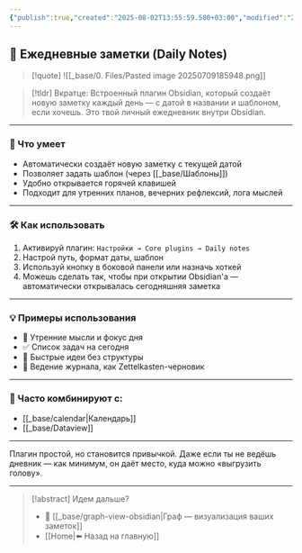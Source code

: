 ```yaml
---
{"publish":true,"created":"2025-08-02T13:55:59.580+03:00","modified":"2025-08-02T13:55:59.587+03:00","cssclasses":""}
---
```


## 📅 Ежедневные заметки (Daily Notes)

>[!quote] ![[_base/0. Files/Pasted image 20250709185948.png]]

> [!tldr] Вкратце:
>  Встроенный плагин Obsidian, который создаёт новую заметку каждый день — с датой в названии и шаблоном, если хочешь. Это твой личный ежедневник внутри Obsidian.

---

### 🔧 Что умеет

- Автоматически создаёт новую заметку с текущей датой
- Позволяет задать шаблон (через [[_base/Шаблоны]])
- Удобно открывается горячей клавишей
- Подходит для утренних планов, вечерних рефлексий, лога мыслей

---

### 🛠 Как использовать

1. Активируй плагин: `Настройки → Core plugins → Daily notes`
2. Настрой путь, формат даты, шаблон
3. Используй кнопку в боковой панели или назначь хоткей
4. Можешь сделать так, чтобы при открытии Obsidian'а — автоматически открывалась сегодняшняя заметка

---

### 💡 Примеры использования

- 🧠 Утренние мысли и фокус дня
- ✅ Список задач на сегодня
- 🔁 Быстрые идеи без структуры
- 📓 Ведение журнала, как Zettelkasten-черновик

---

### 📎 Часто комбинируют с:

- [[_base/calendar\|Календарь]]
- [[_base/Dataview]]
---

Плагин простой, но становится привычкой. Даже если ты не ведёшь дневник — как минимум, он даёт место, куда можно «выгрузить голову».

---
> [!abstract] Идем дальше?
> - 🧠 [[_base/graph-view-obsidian\|Граф — визуализация ваших заметок]]
> - [[Home\|⬅️ Назад на главную]]